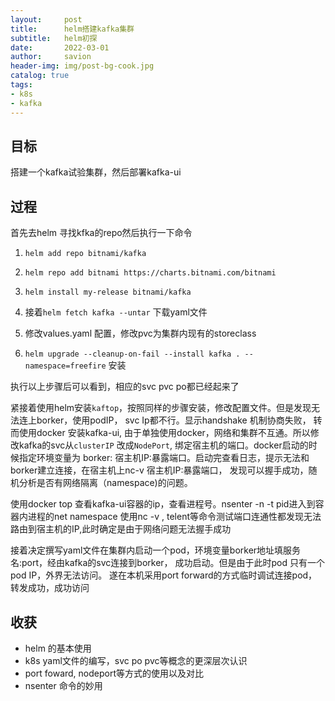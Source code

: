 ```yaml
---
layout:     post
title:      helm搭建kafka集群
subtitle:   helm初探
date:       2022-03-01
author:     savion
header-img: img/post-bg-cook.jpg
catalog: true
tags:
- k8s
- kafka
---
```



## 目标
搭建一个kafka试验集群，然后部署kafka-ui

## 过程

首先去helm 寻找kfka的repo然后执行一下命令
1. `helm add repo bitnami/kafka`
2. `helm repo add bitnami https://charts.bitnami.com/bitnami `
3. `helm install my-release bitnami/kafka `

4. 接着`helm fetch kafka --untar` 下载yaml文件
5. 修改values.yaml 配置，修改pvc为集群内现有的storeclass
6. `helm upgrade --cleanup-on-fail --install kafka . --namespace=freefire`  安装

执行以上步骤后可以看到，相应的svc pvc po都已经起来了

紧接着使用helm安装`kaftop`，按照同样的步骤安装，修改配置文件。但是发现无法连上borker，使用podIP， svc Ip都不行。显示handshake 机制协商失败，
转而使用docker 安装kafka-ui, 由于单独使用docker，网络和集群不互通。所以修改kafka的svc从`clusterIP` 改成`NodePort`, 绑定宿主机的端口。docker启动的时候指定环境变量为
borker: 宿主机IP:暴露端口。启动完查看日志，提示无法和borker建立连接，在宿主机上nc-v 宿主机IP:暴露端口， 发现可以握手成功，随机分析是否有网络隔离（namespace)的问题。

使用docker top 查看kafka-ui容器的ip，查看进程号。nsenter -n -t pid进入到容器内进程的net namespace 使用nc -v , telent等命令测试端口连通性都发现无法路由到宿主机的IP,此时确定是由于网络问题无法握手成功

接着决定撰写yaml文件在集群内启动一个pod，环境变量borker地址填服务名:port，经由kafka的svc连接到borker， 成功启动。但是由于此时pod 只有一个pod IP，外界无法访问。
遂在本机采用port forward的方式临时调试连接pod，转发成功，成功访问

## 收获

- helm 的基本使用
- k8s yaml文件的编写，svc po pvc等概念的更深层次认识
- port foward, nodeport等方式的使用以及对比
- nsenter 命令的妙用

